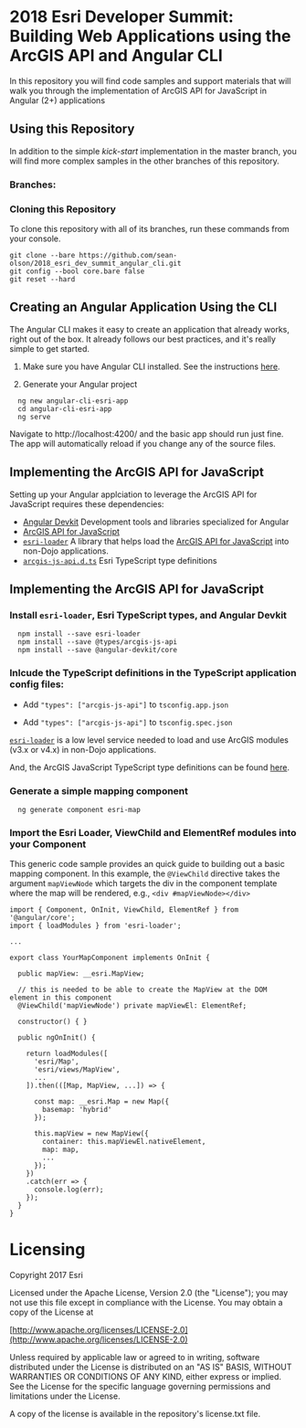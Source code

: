 # 2018 Esri Developer Summit: Building Web Applications using the ArcGIS API and Angular CLI

In this repository you will find code samples and support materials that will walk you through the 
implementation of ArcGIS API for JavaScript in Angular (2+) applications 

## Using this Repository
In addition to the simple *kick-start* implementation in the master branch, you will find more
complex samples in the other branches of this repository.    

### Branches: 

### Cloning this Repository
To clone this repository with all of its branches, run these commands from your console.
````
git clone --bare https://github.com/sean-olson/2018_esri_dev_summit_angular_cli.git
git config --bool core.bare false
git reset --hard
````

## Creating an Angular Application Using the CLI 
The Angular CLI makes it easy to create an application that already works, right out of the box. It already follows our best practices, and it's really simple to get started.

1. Make sure you have Angular CLI installed. See the instructions [here](https://github.com/angular/angular-cli).

2. Generate your Angular project

```
  ng new angular-cli-esri-app
  cd angular-cli-esri-app
  ng serve
```

  Navigate to http://localhost:4200/ and the basic app should run just fine. The app will automatically reload if you change any of the source files.

## Implementing the ArcGIS API for JavaScript

Setting up your Angular applciation to leverage the ArcGIS API for JavaScript requires these dependencies: 

* [Angular Devkit](https://github.com/angular/devkit) Development tools and libraries specialized for Angular
* [ArcGIS API for JavaScript](https://developers.arcgis.com/javascript/)
* [`esri-loader`](https://github.com/Esri/esri-loader) A library that helps load the [ArcGIS API for JavaScript](https://developers.arcgis.com/javascript/) into non-Dojo applications.
* [`arcgis-js-api.d.ts`](https://github.com/Esri/jsapi-resources/tree/master/4.x/typescript) Esri TypeScript type definitions

## Implementing the ArcGIS API for JavaScript

### Install `esri-loader`, Esri TypeScript types, and Angular Devkit

```
  npm install --save esri-loader
  npm install --save @types/arcgis-js-api
  npm install --save @angular-devkit/core
```

### Inlcude the TypeScript definitions in the TypeScript application config files:
* Add `"types": ["arcgis-js-api"]` to `tsconfig.app.json`

* Add  `"types": ["arcgis-js-api"]` to `tsconfig.spec.json`

[`esri-loader`](https://github.com/Esri/esri-loader#usage) is a low level service needed to load and use ArcGIS modules (v3.x or v4.x) in non-Dojo applications.

And, the ArcGIS JavaScript TypeScript type definitions can be found [here](https://github.com/Esri/jsapi-resources/tree/master/4.x/typescript).

### Generate a simple mapping component

```
  ng generate component esri-map
```

### Import the Esri Loader, ViewChild and ElementRef modules into your Component
This generic code sample provides an quick guide to building out a basic mapping component. In this example, the 
`@ViewChild` directive takes the argument `mapViewNode` which targets the div in the component template where
the map will be rendered, e.g., `<div #mapViewNode></div>`  

```
import { Component, OnInit, ViewChild, ElementRef } from '@angular/core';
import { loadModules } from 'esri-loader';

...

export class YourMapComponent implements OnInit {

  public mapView: __esri.MapView;

  // this is needed to be able to create the MapView at the DOM element in this component
  @ViewChild('mapViewNode') private mapViewEl: ElementRef;

  constructor() { }

  public ngOnInit() {

    return loadModules([
      'esri/Map',
      'esri/views/MapView',
      ...
    ]).then(([Map, MapView, ...]) => {

      const map: __esri.Map = new Map({
        basemap: 'hybrid'
      });

      this.mapView = new MapView({
        container: this.mapViewEl.nativeElement,
        map: map,
        ...
      });
    })
    .catch(err => {
      console.log(err);
    });
  }
}
```



# Licensing

Copyright 2017 Esri

Licensed under the Apache License, Version 2.0 (the "License"); you may not use this file except in compliance with the License. You may obtain a copy of the License at

[http://www.apache.org/licenses/LICENSE-2.0](http://www.apache.org/licenses/LICENSE-2.0)

Unless required by applicable law or agreed to in writing, software distributed under the License is distributed on an "AS IS" BASIS, WITHOUT WARRANTIES OR CONDITIONS OF ANY KIND, either express or implied. See the License for the specific language governing permissions and limitations under the License.

A copy of the license is available in the repository's license.txt file.
